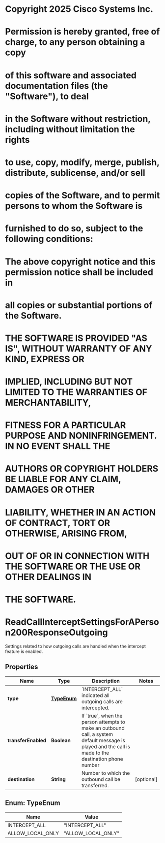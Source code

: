 <!--  Copyright 2025 Cisco Systems Inc.

Permission is hereby granted, free of charge, to any person obtaining a copy
of this software and associated documentation files (the "Software"), to deal
in the Software without restriction, including without limitation the rights
to use, copy, modify, merge, publish, distribute, sublicense, and/or sell
copies of the Software, and to permit persons to whom the Software is
furnished to do so, subject to the following conditions:

The above copyright notice and this permission notice shall be included in
all copies or substantial portions of the Software.

THE SOFTWARE IS PROVIDED "AS IS", WITHOUT WARRANTY OF ANY KIND, EXPRESS OR
IMPLIED, INCLUDING BUT NOT LIMITED TO THE WARRANTIES OF MERCHANTABILITY,
FITNESS FOR A PARTICULAR PURPOSE AND NONINFRINGEMENT. IN NO EVENT SHALL THE
AUTHORS OR COPYRIGHT HOLDERS BE LIABLE FOR ANY CLAIM, DAMAGES OR OTHER
LIABILITY, WHETHER IN AN ACTION OF CONTRACT, TORT OR OTHERWISE, ARISING FROM,
OUT OF OR IN CONNECTION WITH THE SOFTWARE OR THE USE OR OTHER DEALINGS IN
THE SOFTWARE.-->
# Copyright 2025 Cisco Systems Inc.
#
# Permission is hereby granted, free of charge, to any person obtaining a copy
# of this software and associated documentation files (the "Software"), to deal
# in the Software without restriction, including without limitation the rights
# to use, copy, modify, merge, publish, distribute, sublicense, and/or sell
# copies of the Software, and to permit persons to whom the Software is
# furnished to do so, subject to the following conditions:
#
# The above copyright notice and this permission notice shall be included in
# all copies or substantial portions of the Software.
#
# THE SOFTWARE IS PROVIDED "AS IS", WITHOUT WARRANTY OF ANY KIND, EXPRESS OR
# IMPLIED, INCLUDING BUT NOT LIMITED TO THE WARRANTIES OF MERCHANTABILITY,
# FITNESS FOR A PARTICULAR PURPOSE AND NONINFRINGEMENT. IN NO EVENT SHALL THE
# AUTHORS OR COPYRIGHT HOLDERS BE LIABLE FOR ANY CLAIM, DAMAGES OR OTHER
# LIABILITY, WHETHER IN AN ACTION OF CONTRACT, TORT OR OTHERWISE, ARISING FROM,
# OUT OF OR IN CONNECTION WITH THE SOFTWARE OR THE USE OR OTHER DEALINGS IN
# THE SOFTWARE.



# ReadCallInterceptSettingsForAPerson200ResponseOutgoing

Settings related to how outgoing calls are handled when the intercept feature is enabled.

## Properties

| Name | Type | Description | Notes |
|------------ | ------------- | ------------- | -------------|
|**type** | [**TypeEnum**](#TypeEnum) | &#x60;INTERCEPT_ALL&#x60; indicated all outgoing calls are intercepted. |  |
|**transferEnabled** | **Boolean** | If &#x60;true&#x60;, when the person attempts to make an outbound call, a system default message is played and the call is made to the destination phone number |  |
|**destination** | **String** | Number to which the outbound call be transferred. |  [optional] |



## Enum: TypeEnum

| Name | Value |
|---- | -----|
| INTERCEPT_ALL | &quot;INTERCEPT_ALL&quot; |
| ALLOW_LOCAL_ONLY | &quot;ALLOW_LOCAL_ONLY&quot; |




